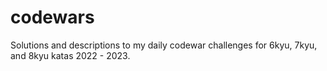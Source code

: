 # codewars
Solutions and descriptions to my daily codewar challenges for 6kyu, 7kyu, and 8kyu katas 2022 - 2023. 
